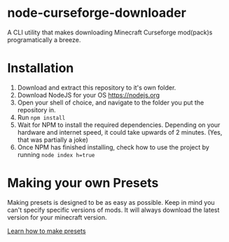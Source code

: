 # node-curseforge-downloader
A CLI utility that makes downloading Minecraft Curseforge mod(pack)s programatically a breeze.

# Installation
1. Download and extract this repository to it's own folder.
2. Download NodeJS for your OS https://nodejs.org
3. Open your shell of choice, and navigate to the folder you put the repository in.
4. Run `npm install`
5. Wait for NPM to install the required dependencies. Depending on your hardware and internet speed, it could take upwards of 2 minutes. (Yes, that was partially a joke)
6. Once NPM has finished installing, check how to use the project by running `node index h=true`

# Making your own Presets
Making presets is designed to be as easy as possible. Keep in mind you can't specify specific versions of mods. It will always download the latest version for your minecraft version.

[Learn how to make presets](https://github.com/kd8lvt/node-curseforge-downloader/wiki/Presets)
